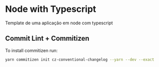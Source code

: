 # Node with Typescript

Template de uma aplicação em node com typescript

## Commit Lint + Commitizen

To install commitizen run:

```bash
yarn commitizen init cz-conventional-changelog --yarn --dev --exact
```
